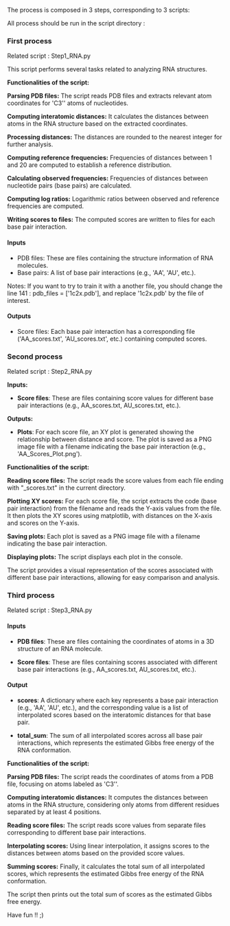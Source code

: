 The process is composed in 3 steps, corresponding to 3 scripts:

All process should be run in the script directory : 

### First process 

Related script : Step1_RNA.py

This script performs several tasks related to analyzing RNA structures. 

**Functionalities of the script:**

**Parsing PDB files:** The script reads PDB files and extracts relevant atom coordinates for 'C3\'' atoms of nucleotides.

**Computing interatomic distances:** It calculates the distances between atoms in the RNA structure based on the extracted coordinates.

**Processing distances:** The distances are rounded to the nearest integer for further analysis.

**Computing reference frequencies:** Frequencies of distances between 1 and 20 are computed to establish a reference distribution.

**Calculating observed frequencies:** Frequencies of distances between nucleotide pairs (base pairs) are calculated.

**Computing log ratios:** Logarithmic ratios between observed and reference frequencies are computed.

**Writing scores to files:** The computed scores are written to files for each base pair interaction.

#### Inputs
- PDB files: These are files containing the structure information of RNA molecules.
- Base pairs: A list of base pair interactions (e.g., 'AA', 'AU', etc.).

Notes: If you want to try to train it with a another file, you should change the line 141 :  pdb_files = ['1c2x.pdb'], and replace '1c2x.pdb' by the file of interest. 

#### Outputs
- Score files: Each base pair interaction has a corresponding file ('AA_scores.txt', 'AU_scores.txt', etc.) containing computed scores.
  



### Second process 

Related script : Step2_RNA.py

**Inputs:**
- **Score files**: These are files containing score values for different base pair interactions (e.g., AA_scores.txt, AU_scores.txt, etc.).

**Outputs:**
- **Plots**: For each score file, an XY plot is generated showing the relationship between distance and score. The plot is saved as a PNG image file with a filename indicating the base pair interaction (e.g., 'AA_Scores_Plot.png').



**Functionalities of the script:**

**Reading score files:** The script reads the score values from each file ending with "_scores.txt" in the current directory.

**Plotting XY scores:** For each score file, the script extracts the code (base pair interaction) from the filename and reads the Y-axis values from the file. It then plots the XY scores using matplotlib, with distances on the X-axis and scores on the Y-axis. 

**Saving plots:** Each plot is saved as a PNG image file with a filename indicating the base pair interaction.

**Displaying plots:** The script displays each plot in the console.

The script provides a visual representation of the scores associated with different base pair interactions, allowing for easy comparison and analysis.

### Third process

Related script : Step3_RNA.py

#### Inputs

- **PDB files**: These are files containing the coordinates of atoms in a 3D structure of an RNA molecule.

- **Score files**: These are files containing scores associated with different base pair interactions (e.g., AA_scores.txt, AU_scores.txt, etc.).

#### Output 

- **scores**: A dictionary where each key represents a base pair interaction (e.g., 'AA', 'AU', etc.), and the corresponding value is a list of interpolated scores based on the interatomic distances for that base pair.

- **total_sum**: The sum of all interpolated scores across all base pair interactions, which represents the estimated Gibbs free energy of the RNA conformation.



**Functionalities of the script:**

**Parsing PDB files:** 
The script reads the coordinates of atoms from a PDB file, focusing on atoms labeled as 'C3''.

**Computing interatomic distances:** 
It computes the distances between atoms in the RNA structure, considering only atoms from different residues separated by at least 4 positions.

**Reading score files:** 
The script reads score values from separate files corresponding to different base pair interactions.

**Interpolating scores:** 
Using linear interpolation, it assigns scores to the distances between atoms based on the provided score values.

**Summing scores:** 
Finally, it calculates the total sum of all interpolated scores, which represents the estimated Gibbs free energy of the RNA conformation.

The script then prints out the total sum of scores as the estimated Gibbs free energy.



Have  fun !! ;)
